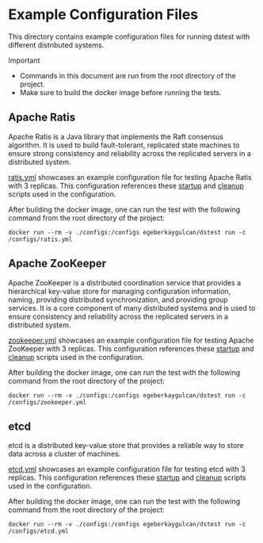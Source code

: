 # Example Configuration Files

This directory contains example configuration files for running dstest with different distributed systems.

> [!IMPORTANT]
> - Commands in this document are run from the root directory of the project.
> - Make sure to build the docker image before running the tests.

## Apache Ratis

Apache Ratis is a Java library that implements the Raft consensus algorithm.
It is used to build fault-tolerant, replicated state machines to ensure strong
consistency and reliability across the replicated servers in a distributed system.

[ratis.yml](ratis.yml) showcases an example configuration file for testing Apache Ratis with 3 replicas.
This configuration references these [startup](../scripts/ratis_server.sh) and [cleanup](../scripts/ratis_clean.sh) scripts used in the configuration.

After building the docker image, one can run the test with the following command from the root directory of the project:
```shell
docker run --rm -v ./configs:/configs egeberkaygulcan/dstest run -c /configs/ratis.yml
```

## Apache ZooKeeper

Apache ZooKeeper is a distributed coordination service that provides a hierarchical key-value store for managing
configuration information, naming, providing distributed synchronization, and providing group services.
It is a core component of many distributed systems and is used to ensure consistency and reliability across the
replicated servers in a distributed system.

[zookeeper.yml](zookeeper.yml) showcases an example configuration file for testing Apache ZooKeeper with 3 replicas.
This configuration references these [startup](../scripts/zk_server.sh) and [cleanup](../scripts/zk_clean.sh) scripts used in the configuration.

After building the docker image, one can run the test with the following command from the root directory of the project:
```shell
docker run --rm -v ./configs:/configs egeberkaygulcan/dstest run -c /configs/zookeeper.yml
```

## etcd

etcd is a distributed key-value store that provides a reliable way to store data across a cluster of machines.

[etcd.yml](etcd.yml) showcases an example configuration file for testing etcd with 3 replicas.
This configuration references these [startup](../scripts/etcd_server.sh) and [cleanup](../scripts/etcd_clean.sh) scripts used in the configuration.

After building the docker image, one can run the test with the following command from the root directory of the project:
```shell
docker run --rm -v ./configs:/configs egeberkaygulcan/dstest run -c /configs/etcd.yml
```
